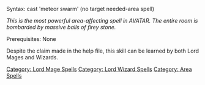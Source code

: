 Syntax: cast 'meteor swarm' (no target needed-area spell)

*This is the most powerful area-affecting spell in AVATAR. The entire
room is bombarded by massive balls of firey stone.*

Prerequisites: None

Despite the claim made in the help file, this skill can be learned by
both Lord Mages and Wizards.

[Category: Lord Mage Spells](Category:_Lord_Mage_Spells "wikilink")
[Category: Lord Wizard Spells](Category:_Lord_Wizard_Spells "wikilink")
[Category: Area Spells](Category:_Area_Spells "wikilink")
